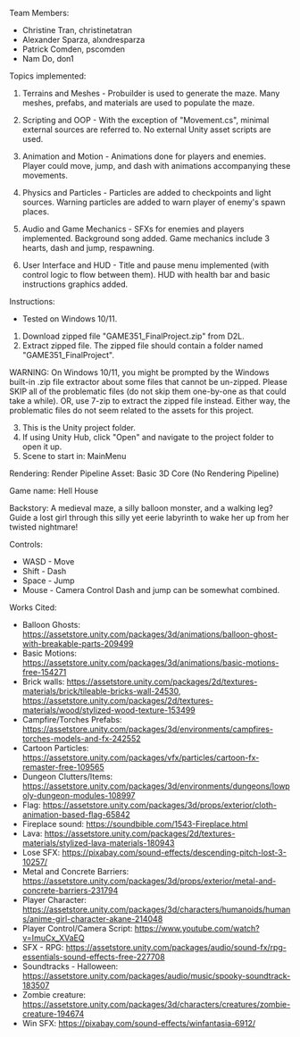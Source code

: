 Team Members:
- Christine Tran, christinetatran
- Alexander Sparza, alxndresparza
- Patrick Comden, pscomden
- Nam Do, don1


Topics implemented:
1. Terrains and Meshes		- Probuilder is used to generate the maze. Many meshes, prefabs, and materials are used to populate the maze.

2. Scripting and OOP			- With the exception of "Movement.cs", minimal external sources are referred to. No external Unity
					asset scripts are used.

3. Animation and Motion		- Animations done for players and enemies. Player could move, jump, and dash with animations accompanying
					these movements.

4. Physics and Particles		- Particles are added to checkpoints and light sources. Warning particles are added to warn player
					of enemy's spawn places.

5. Audio and Game Mechanics		- SFXs for enemies and players implemented. Background song added. Game mechanics include 3 hearts,
					dash and jump, respawning.

6. User Interface and HUD		- Title and pause menu implemented (with control logic to flow between them). HUD with health bar and
					basic instructions graphics added.


Instructions:
- Tested on Windows 10/11.

1. Download zipped file "GAME351_FinalProject.zip" from D2L.
2. Extract zipped file. The zipped file should contain a folder named "GAME351_FinalProject".

WARNING: On Windows 10/11, you might be prompted by the Windows built-in .zip file extractor about some files that cannot be un-zipped.
Please SKIP all of the problematic files (do not skip them one-by-one as that could take a while).
OR, use 7-zip to extract the zipped file instead. Either way, the problematic files do not seem related to the assets for this project.

3. This is the Unity project folder.
4. If using Unity Hub, click "Open" and navigate to the project folder to open it up.
5. Scene to start in: MainMenu


Rendering:
Render Pipeline Asset: Basic 3D Core (No Rendering Pipeline)


Game name: Hell House


Backstory: A medieval maze, a silly balloon monster, and a walking leg?
Guide a lost girl through this silly yet eerie labyrinth to wake her up from 
her twisted nightmare!


Controls:
- WASD - Move
- Shift - Dash
- Space - Jump
- Mouse - Camera Control
Dash and jump can be somewhat combined.


Works Cited:
- Balloon Ghosts:			https://assetstore.unity.com/packages/3d/animations/balloon-ghost-with-breakable-parts-209499
- Basic Motions:			https://assetstore.unity.com/packages/3d/animations/basic-motions-free-154271
- Brick walls:				https://assetstore.unity.com/packages/2d/textures-materials/brick/tileable-bricks-wall-24530, https://assetstore.unity.com/packages/2d/textures-materials/wood/stylized-wood-texture-153499
- Campfire/Torches Prefabs:		https://assetstore.unity.com/packages/3d/environments/campfires-torches-models-and-fx-242552
- Cartoon Particles:			https://assetstore.unity.com/packages/vfx/particles/cartoon-fx-remaster-free-109565
- Dungeon Clutters/Items:		https://assetstore.unity.com/packages/3d/environments/dungeons/lowpoly-dungeon-modules-108997
- Flag:				https://assetstore.unity.com/packages/3d/props/exterior/cloth-animation-based-flag-65842
- Fireplace sound:			https://soundbible.com/1543-Fireplace.html
- Lava:				https://assetstore.unity.com/packages/2d/textures-materials/stylized-lava-materials-180943
- Lose SFX:				https://pixabay.com/sound-effects/descending-pitch-lost-3-10257/
- Metal and Concrete Barriers:	https://assetstore.unity.com/packages/3d/props/exterior/metal-and-concrete-barriers-231794
- Player Character:			https://assetstore.unity.com/packages/3d/characters/humanoids/humans/anime-girl-character-akane-214048
- Player Control/Camera Script:	https://www.youtube.com/watch?v=ImuCx_XVaEQ
- SFX - RPG:				https://assetstore.unity.com/packages/audio/sound-fx/rpg-essentials-sound-effects-free-227708
- Soundtracks - Halloween:		https://assetstore.unity.com/packages/audio/music/spooky-soundtrack-183507
- Zombie creature:			https://assetstore.unity.com/packages/3d/characters/creatures/zombie-creature-194674
- Win SFX:				https://pixabay.com/sound-effects/winfantasia-6912/
